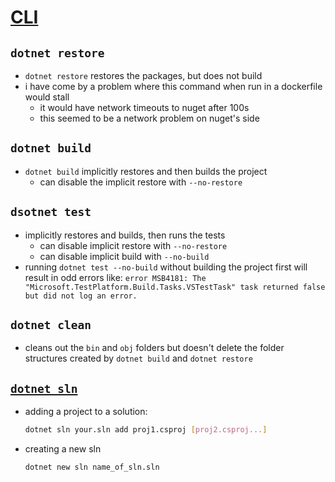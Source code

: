 # [CLI](https://docs.microsoft.com/en-us/dotnet/core/tools/dotnet)

## `dotnet restore`
- `dotnet restore` restores the packages, but does not build
- i have come by a problem where this command when run in a dockerfile would stall
  - it would have network timeouts to nuget after 100s
  - this seemed to be a network problem on nuget's side

## `dotnet build`
- `dotnet build` implicitly restores and then builds the project
  - can disable the implicit restore with `--no-restore`

## `dsotnet test`
- implicitly restores and builds, then runs the tests
  - can disable implicit restore with `--no-restore`
  - can disable implicit build with `--no-build`
- running `dotnet test --no-build` without building the project first will result in odd errors like: `error MSB4181: The "Microsoft.TestPlatform.Build.Tasks.VSTestTask" task returned false but did not log an error.`

## `dotnet clean`
- cleans out the `bin` and `obj` folders but doesn't delete the folder structures created by `dotnet build` and `dotnet restore`

## [`dotnet sln`](https://docs.microsoft.com/en-us/dotnet/core/tools/dotnet-sln)
- adding a project to a solution:
    ```bash
    dotnet sln your.sln add proj1.csproj [proj2.csproj...]
    ```
- creating a new sln
    ```bash
    dotnet new sln name_of_sln.sln
    ```
